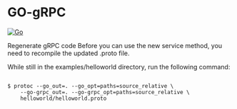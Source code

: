 # GO-gRPC
[![Go](https://github.com/Allan-Nava/GO-gRPC/actions/workflows/go.yml/badge.svg)](https://github.com/Allan-Nava/GO-gRPC/actions/workflows/go.yml)

Regenerate gRPC code
Before you can use the new service method, you need to recompile the updated .proto file.

While still in the examples/helloworld directory, run the following command:


```

$ protoc --go_out=. --go_opt=paths=source_relative \
    --go-grpc_out=. --go-grpc_opt=paths=source_relative \
    helloworld/helloworld.proto

```
